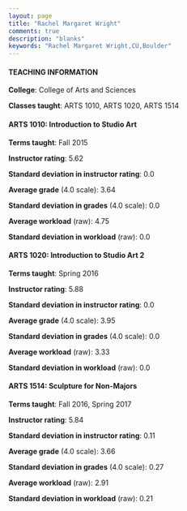 ```yaml
---
layout: page
title: "Rachel Margaret Wright" 
comments: true
description: "blanks"
keywords: "Rachel Margaret Wright,CU,Boulder"
---
```

<head>
<script src="https://ajax.googleapis.com/ajax/libs/jquery/2.1.3/jquery.min.js"></script>
<script src="https://dl.dropboxusercontent.com/s/pc42nxpaw1ea4o9/highcharts.js?dl=0"></script>
<!-- <script src="../assets/js/highcharts.js"></script> -->
<style type="text/css">@font-face {
	font-family: "Bebas Neue";
	src: url(https://www.filehosting.org/file/details/544349/BebasNeue Regular.otf) format("opentype");
	}
	h1.Bebas { 
		font-family: "Bebas Neue", Verdana, Tahoma;
	}
</style>
</head>
	   
#### TEACHING INFORMATION

**College**: College of Arts and Sciences

**Classes taught**: ARTS 1010, ARTS 1020, ARTS 1514

#### ARTS 1010: Introduction to Studio Art

**Terms taught**: Fall 2015

**Instructor rating**: 5.62

**Standard deviation in instructor rating**: 0.0

**Average grade** (4.0 scale): 3.64

**Standard deviation in grades** (4.0 scale): 0.0

**Average workload** (raw): 4.75

**Standard deviation in workload** (raw): 0.0

#### ARTS 1020: Introduction to Studio Art 2

**Terms taught**: Spring 2016

**Instructor rating**: 5.88

**Standard deviation in instructor rating**: 0.0

**Average grade** (4.0 scale): 3.95

**Standard deviation in grades** (4.0 scale): 0.0

**Average workload** (raw): 3.33

**Standard deviation in workload** (raw): 0.0

#### ARTS 1514: Sculpture for Non-Majors

**Terms taught**: Fall 2016, Spring 2017

**Instructor rating**: 5.84

**Standard deviation in instructor rating**: 0.11

**Average grade** (4.0 scale): 3.66

**Standard deviation in grades** (4.0 scale): 0.27

**Average workload** (raw): 2.91

**Standard deviation in workload** (raw): 0.21

